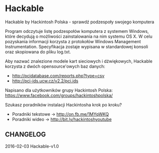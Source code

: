 # Hackable
Hackable by Hackintosh Polska - sprawdź podzespoły swojego komputera

Program odczytuje listę podzespołów komputera z systemem Windows, które decydują o możliwości zainstalowania na nim systemu OS X. W celu pozyskania informacji korzysta z protokołów Windows Management Instrumentation. Specyfikacja zostaje wypisana w standardowej konsoli oraz skopiowana do pliku log.txt.

Aby nazwać znalezione modele kart sieciowych i dźwiękowych, Hackable korzysta z dwóch opensource'owych baz danych: 
- http://pcidatabase.com/reports.php?type=csv
- http://pci-ids.ucw.cz/v2.2/pci.ids

Napisano dla użytkowników grupy Hackintosh Polska:
https://www.facebook.com/groups/hackintoshpolska/

Szukasz poradników instalacji Hackintosha krok po kroku?
- Poradniki tekstowe -> http://on.fb.me/1MYqWKQ
- Poradniki wideo -> http://bit.ly/hackintoshyoutube


CHANGELOG
-----------------------
2016-02-03  Hackable-v1.0
